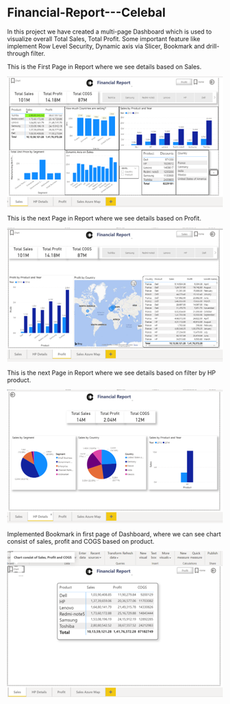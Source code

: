 # Financial-Report---Celebal
In this project we have created a multi-page Dashboard which is used to visualize overall Total Sales, Total Profit. Some important feature like implement Row Level Security, Dynamic axis via Slicer, Bookmark and drill-through filter.


This is the First Page in Report where we see details based on Sales.

![Screenshot](Image/01.png)

This is the next Page in Report where we see details based on Profit.

![Screenshot](Image/02.png)


This is the next Page in Report where we see details based on filter by HP product.

![Screenshot](Image/03.png)


Implemented Bookmark in first page of Dashboard, where we can see chart consist of sales, profit and COGS based on product.

![Screenshot](Image/04.png)


